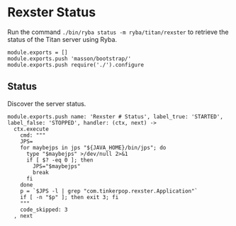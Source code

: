 
# Rexster Status

Run the command `./bin/ryba status -m ryba/titan/rexster` to retrieve the status
of the Titan server using Ryba.

    module.exports = []
    module.exports.push 'masson/bootstrap/'
    module.exports.push require('./').configure

## Status

Discover the server status.

    module.exports.push name: 'Rexster # Status', label_true: 'STARTED', label_false: 'STOPPED', handler: (ctx, next) ->
      ctx.execute
        cmd: """
        JPS=
        for maybejps in jps "${JAVA_HOME}/bin/jps"; do
          type "$maybejps" >/dev/null 2>&1
          if [ $? -eq 0 ]; then
            JPS="$maybejps"
            break
          fi
        done
        p = `$JPS -l | grep "com.tinkerpop.rexster.Application"`
        if [ -n "$p" ]; then exit 3; fi
        """
        code_skipped: 3
      , next
